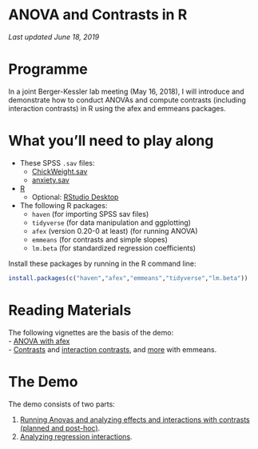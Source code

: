 ANOVA and Contrasts in R
================

<!-- README.md is generated from README.Rmd. Please edit that file -->

*Last updated June 18, 2019*

# Programme

In a joint Berger-Kessler lab meeting (May 16, 2018), I will introduce
and demonstrate how to conduct ANOVAs and compute contrasts (including
interaction contrasts) in R using the afex and emmeans packages.

# What you’ll need to play along

  - These SPSS `.sav` files:
      - [ChickWeight.sav](data/ChickWeight.sav)
      - [anxiety.sav](data/anxiety.sav)
  - [R](https://cran.r-project.org/)
      - Optional: [RStudio Desktop](https://www.rstudio.com/)
  - The following R packages:
      - `haven` (for importing SPSS sav files)
      - `tidyverse` (for data manipulation and ggplotting)
      - `afex` (version 0.20-0 at least) (for running ANOVA)
      - `emmeans` (for contrasts and simple slopes)  
      - `lm.beta` (for standardized regression coefficients)

Install these packages by running in the R command line:

``` r
install.packages(c("haven","afex","emmeans","tidyverse","lm.beta"))
```

# Reading Materials

The following vignettes are the basis of the demo:  
\- [ANOVA with
afex](https://cran.r-project.org/web/packages/afex/vignettes/afex_anova_example.html)  
\-
[Contrasts](https://cran.r-project.org/web/packages/emmeans/vignettes/comparisons.html)
and [interaction
contrasts](https://cran.r-project.org/web/packages/emmeans/vignettes/interactions.html),
and
[more](https://cran.r-project.org/web/packages/emmeans/vignettes/confidence-intervals.html)
with emmeans.

# The Demo

The demo consists of two parts:

1.  [Running Anovas and analyzing effects and interactions with
    contrasts (planned and post-hoc)](demo_anova.md).
2.  [Analyzing regression interactions](demo_SimpleSlopes.md).
